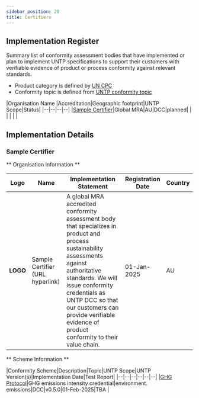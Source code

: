 ```yaml
---
sidebar_position: 20
title: Certifiers
---
```


## Implementation Register

Summary list of conformity assessment bodies that have implemented or plan to implement UNTP specifications to support their customers with verifiable evidence of product or process conformity against relevant standards. 

* Product category is defined by [UN CPC](https://unstats.un.org/unsd/classifications/Econ/cpc)
* Conformity topic is defined from [UNTP conformity topic](https://test.uncefact.org/vocabulary/untp/core/0/conformityTopicCode)


|Organisation Name |Accreditation|Geographic footprint|UNTP Scope|Status|
|--|--|--|--|
|[Sample Certifier](#sample-certifier)|Global MRA|AU|DCC|planned| 
| | | | |


## Implementation Details


### Sample Certifier

** Organisation Information **

|Logo|Name|Implementation Statement|Registration Date|Country|
|--|--|--|--|--|
|**LOGO**|Sample Certifier (URL hyperlink)|A global MRA accredited conformity assessment body that specializes in product and process sustainability assessments against authoritative standards. We will issue conformity credentials as UNTP DCC so that our customers can provide verifiable evidence of product conformity to their value chain. |01-Jan-2025|AU|

** Scheme Information **

|Conformity Scheme|Description|Topic|UNTP Scope|UNTP Version(s)|Implementation Date|Test Report|
|--|--|--|--|--|--|
|[GHG Protocol](https://ghgprotocol.org/)|GHG emissions intensity credential|environment. emissions|DCC|v0.5.0|01-Feb-2025|TBA |
